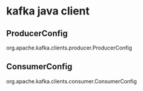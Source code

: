 # kafka java client
## ProducerConfig
org.apache.kafka.clients.producer.ProducerConfig
## ConsumerConfig
org.apache.kafka.clients.consumer.ConsumerConfig